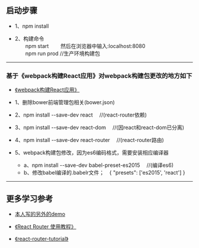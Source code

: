 
## 启动步骤

* 1、npm install

* 2、构建命令 <br />
&emsp;&emsp;npm start &emsp;&emsp;然后在浏览器中输入:localhost:8080 <br />
&emsp;&emsp;npm run prod  //生产环境构建包

* **

### 基于《webpack构建React应用》对webpack构建包**更改**的地方如下

* [《webpack构建React应用》](../../chapter14/webpack)

* 1、删除bower前端管理包相关(bower.json)

* 2、npm install --save-dev react &emsp;//(react-router依赖)

* 3、npm install --save-dev react-dom &emsp;//(因react和react-dom已分离)

* 4、npm install --save-dev react-router &emsp;//(react-router路由)

* 5、webpack构建包修改，因为es6编码格式，需要安装相应编译器
    * a、npm install --save-dev babel-preset-es2015 &emsp;//(编译es6)
    * b、修改babel编译的.babelr文件；&emsp;{ "presets": ['es2015', 'react'] }

* **
## 更多学习参考

* [本人写的另外的demo](https://github.com/mqy1023/react-basejs/tree/master/src/demo6)

* [《React Router 使用教程》](http://www.ruanyifeng.com/blog/2016/05/react_router.html)

* [《react-router-tutorial》](https://github.com/reactjs/react-router-tutorial/tree/master/lessons)


